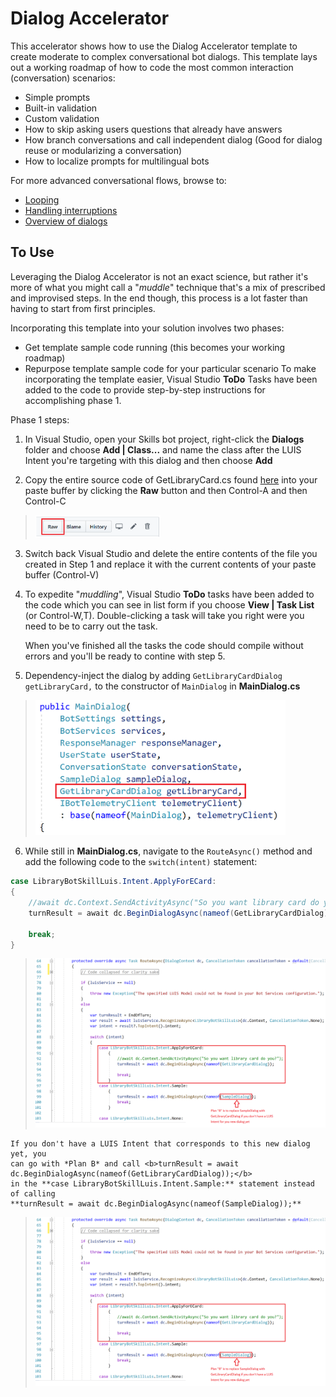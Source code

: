 # Dialog Accelerator
This accelerator shows how to use the Dialog Accelerator template to create 
moderate to complex conversational bot dialogs.  This template lays out a
working roadmap of how to code the most common interaction (conversation) 
scenarios:
* Simple prompts
* Built-in validation
* Custom validation
* How to skip asking users questions that already have answers
* How branch conversations and call independent dialog (Good for dialog reuse or 
modularizing a conversation)
* How to localize prompts for multilingual bots

For more advanced conversational flows, browse to:
* [Looping](https://docs.microsoft.com/en-us/azure/bot-service/bot-builder-dialog-manage-complex-conversation-flow?view=azure-bot-service-4.0&tabs=csharp)
* [Handling interruptions](https://docs.microsoft.com/en-us/azure/bot-service/bot-builder-howto-handle-user-interrupt?view=azure-bot-service-4.0&tabs=csharp)
* [Overview of dialogs](https://docs.microsoft.com/en-us/azure/bot-service/bot-builder-concept-dialog?view=azure-bot-service-4.0)

## To Use
Leveraging the Dialog Accelerator is not an exact science, but rather it's more of
what you might call a "*muddle*" technique that's a mix of prescribed and improvised
steps.  In the end though, this process is a lot faster than having to start from
first principles.

Incorporating this template into your solution involves two phases:
* Get template sample code running (this becomes your working roadmap)
* Repurpose template sample code for your particular scenario
To make incorporating the template easier, Visual Studio **ToDo** Tasks have been 
added to the code to provide step-by-step instructions for accomplishing phase 1.

Phase 1 steps:
1. In Visual Studio, open your Skills bot project, right-click the **Dialogs** folder
and choose **Add | Class...** and name the class after the LUIS Intent you're targeting 
with this dialog and then choose **Add**

2. Copy the entire source code of GetLibraryCard.cs found [here](GetLibraryCard.cs) into
your paste buffer by clicking the **Raw** button and then Control-A and then Control-C 
> <img src="/Images/RawButton.png" width="200">
3. Switch back Visual Studio and delete the entire contents of the file you created
in Step 1 and replace it with the current contents of your paste buffer (Control-V)

4. To expedite "*muddling*", Visual Studio **ToDo** tasks have been added to the code
which you can see in list form if you choose **View | Task List** (or Control-W,T).
Double-clicking a task will take you right were you need to be to carry out the task.

    When you've finished all the tasks the code should compile without errors and 
you'll be ready to contine with step 5.
5. Dependency-inject the dialog by adding `GetLibraryCardDialog getLibraryCard,` to 
the constructor of `MainDialog` in **MainDialog.cs**
> <img src="/Images/DialogDI.png" width="400">
6. While still in **MainDialog.cs**, navigate to the `RouteAsync()` method and add
the following code to the `switch(intent)` statement:
```c#
case LibraryBotSkillLuis.Intent.ApplyForECard:
{
    //await dc.Context.SendActivityAsync("So you want library card do you?");
    turnResult = await dc.BeginDialogAsync(nameof(GetLibraryCardDialog));

    break;
}
```
> <img src="/Images/BeginDialog.png" width="800">
    If you don't have a LUIS Intent that corresponds to this new dialog yet, you
	can go with *Plan B* and call <b>turnResult = await dc.BeginDialogAsync(nameof(GetLibraryCardDialog));</b>
	in the **case LibraryBotSkillLuis.Intent.Sample:** statement instead of calling
	**turnResult = await dc.BeginDialogAsync(nameof(SampleDialog));**
> <img src="/Images/BeginDialog.png" width="800">

